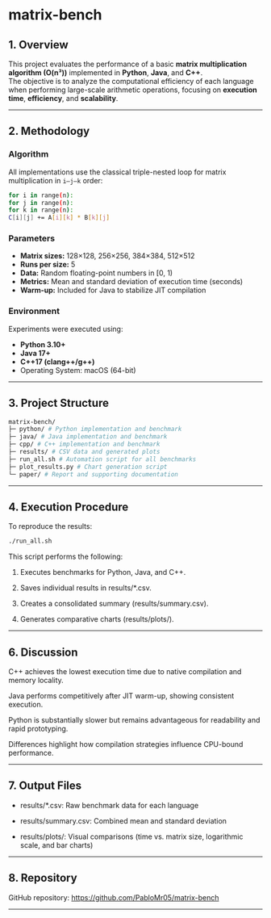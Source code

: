 # matrix-bench

## 1. Overview

This project evaluates the performance of a basic **matrix multiplication algorithm (O(n³))** implemented in **Python**, **Java**, and **C++**.  
The objective is to analyze the computational efficiency of each language when performing large-scale arithmetic operations, focusing on **execution time**, **efficiency**, and **scalability**.

---

## 2. Methodology

### Algorithm
All implementations use the classical triple-nested loop for matrix multiplication in `i–j–k` order:

```bash
for i in range(n):
for j in range(n):
for k in range(n):
C[i][j] += A[i][k] * B[k][j]
```

### Parameters
- **Matrix sizes:** 128×128, 256×256, 384×384, 512×512  
- **Runs per size:** 5  
- **Data:** Random floating-point numbers in [0, 1)  
- **Metrics:** Mean and standard deviation of execution time (seconds)  
- **Warm-up:** Included for Java to stabilize JIT compilation  

### Environment
Experiments were executed using:
- **Python 3.10+**
- **Java 17+**
- **C++17 (clang++/g++)**
- Operating System: macOS (64-bit)

---

## 3. Project Structure

```bash
matrix-bench/
├─ python/ # Python implementation and benchmark
├─ java/ # Java implementation and benchmark
├─ cpp/ # C++ implementation and benchmark
├─ results/ # CSV data and generated plots
├─ run_all.sh # Automation script for all benchmarks
├─ plot_results.py # Chart generation script
└─ paper/ # Report and supporting documentation
```

---

## 4. Execution Procedure

To reproduce the results:

```bash
./run_all.sh

```
This script performs the following:

1. Executes benchmarks for Python, Java, and C++.

2. Saves individual results in results/*.csv.

3. Creates a consolidated summary (results/summary.csv).

4. Generates comparative charts (results/plots/).

---

## 6. Discussion

C++ achieves the lowest execution time due to native compilation and memory locality.

Java performs competitively after JIT warm-up, showing consistent execution.

Python is substantially slower but remains advantageous for readability and rapid prototyping.

Differences highlight how compilation strategies influence CPU-bound performance.

---

## 7. Output Files

- results/*.csv: Raw benchmark data for each language

- results/summary.csv: Combined mean and standard deviation

- results/plots/: Visual comparisons (time vs. matrix size, logarithmic scale, and bar charts)

---

## 8. Repository

GitHub repository: https://github.com/PabloMr05/matrix-bench

---